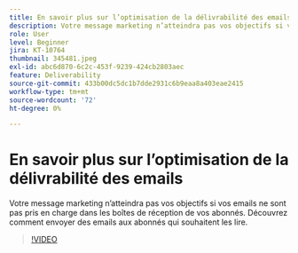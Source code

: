 ```yaml
---
title: En savoir plus sur l’optimisation de la délivrabilité des emails
description: Votre message marketing n’atteindra pas vos objectifs si vos emails ne sont pas pris en charge dans les boîtes de réception de vos abonnés. Découvrez comment envoyer des emails aux abonnés qui souhaitent les lire.
role: User
level: Beginner
jira: KT-10764
thumbnail: 345481.jpeg
exl-id: abc6d870-6c2c-453f-9239-424cb2803aec
feature: Deliverability
source-git-commit: 433b00dc5dc1b7dde2931c6b9eaa8a403eae2415
workflow-type: tm+mt
source-wordcount: '72'
ht-degree: 0%

---
```


# En savoir plus sur l’optimisation de la délivrabilité des emails

Votre message marketing n’atteindra pas vos objectifs si vos emails ne sont pas pris en charge dans les boîtes de réception de vos abonnés. Découvrez comment envoyer des emails aux abonnés qui souhaitent les lire.

>[!VIDEO](https://video.tv.adobe.com/v/345481/?quality=12&learn=on)
